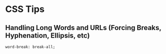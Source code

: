 # CSS Tips
## Handling Long Words and URLs (Forcing Breaks, Hyphenation, Ellipsis, etc)
`word-break: break-all;`
